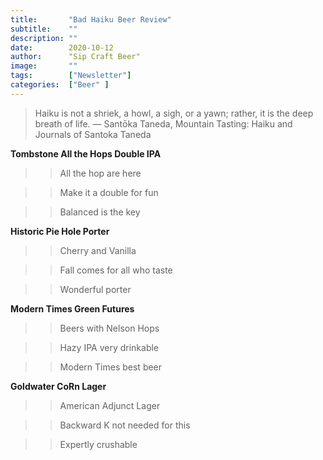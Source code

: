 ```yaml
---
title:       "Bad Haiku Beer Review"
subtitle:    ""
description: ""
date:        2020-10-12
author:      "Sip Craft Beer"
image:       ""
tags:        ["Newsletter"]
categories:  ["Beer" ]
---
```

>Haiku is not a shriek, a howl, a sigh, or a yawn; rather, it is the deep breath of life.
― Santōka Taneda, Mountain Tasting: Haiku and Journals of Santoka Taneda


**Tombstone All the Hops Double IPA**

>>All the hop are here

>>Make it a double for fun

>>Balanced is the key


**Historic Pie Hole Porter**

>>Cherry and Vanilla

>>Fall comes for all who taste

>>Wonderful porter


**Modern Times Green Futures**

>>Beers with Nelson Hops

>>Hazy IPA very drinkable

>>Modern Times best beer


**Goldwater CoRn Lager**

>>American Adjunct Lager 

>>Backward K not needed for this

>>Expertly crushable


